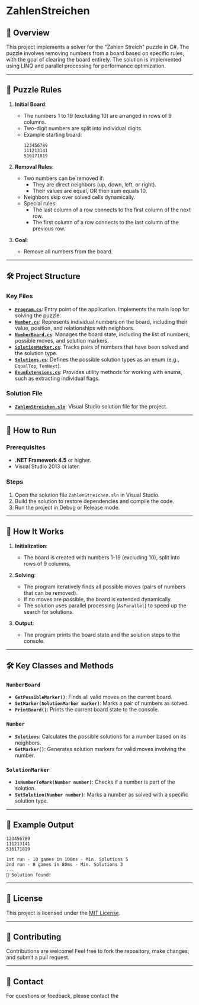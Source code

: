 # ZahlenStreichen

## 📖 Overview

This project implements a solver for the "Zahlen Streich" puzzle in C#. The puzzle involves removing numbers from a board based on specific rules, with the goal of clearing the board entirely. The solution is implemented using LINQ and parallel processing for performance optimization.

---

## 🧩 Puzzle Rules

1. **Initial Board**:
   - The numbers 1 to 19 (excluding 10) are arranged in rows of 9 columns.
   - Two-digit numbers are split into individual digits.
   - Example starting board:
     ```
     123456789
     111213141
     516171819
     ```

2. **Removal Rules**:
   - Two numbers can be removed if:
     - They are direct neighbors (up, down, left, or right).
     - Their values are equal, OR their sum equals 10.
   - Neighbors skip over solved cells dynamically.
   - Special rules:
     - The last column of a row connects to the first column of the next row.
     - The first column of a row connects to the last column of the previous row.

3. **Goal**:
   - Remove all numbers from the board.

---

## 🛠️ Project Structure

### Key Files

- **[`Program.cs`](ZahlenStreichen/Program.cs)**: Entry point of the application. Implements the main loop for solving the puzzle.
- **[`Number.cs`](ZahlenStreichen/Number.cs)**: Represents individual numbers on the board, including their value, position, and relationships with neighbors.
- **[`NumberBoard.cs`](ZahlenStreichen/NumberBoard.cs)**: Manages the board state, including the list of numbers, possible moves, and solution markers.
- **[`SolutionMarker.cs`](ZahlenStreichen/SolutionMarker.cs)**: Tracks pairs of numbers that have been solved and the solution type.
- **[`Solutions.cs`](ZahlenStreichen/Solutions.cs)**: Defines the possible solution types as an enum (e.g., `EqualTop`, `TenNext`).
- **[`EnumExtensions.cs`](ZahlenStreichen/EnumExtensions.cs)**: Provides utility methods for working with enums, such as extracting individual flags.

### Solution File

- **[`ZahlenStreichen.sln`](ZahlenStreichen.sln)**: Visual Studio solution file for the project.

---

## 🚀 How to Run

### Prerequisites

- **.NET Framework 4.5** or higher.
- Visual Studio 2013 or later.

### Steps

1. Open the solution file `ZahlenStreichen.sln` in Visual Studio.
2. Build the solution to restore dependencies and compile the code.
3. Run the project in Debug or Release mode.

---

## 🧩 How It Works

1. **Initialization**:
   - The board is created with numbers 1-19 (excluding 10), split into rows of 9 columns.

2. **Solving**:
   - The program iteratively finds all possible moves (pairs of numbers that can be removed).
   - If no moves are possible, the board is extended dynamically.
   - The solution uses parallel processing (`AsParallel`) to speed up the search for solutions.

3. **Output**:
   - The program prints the board state and the solution steps to the console.

---

## 🛠️ Key Classes and Methods

### `NumberBoard`

- **`GetPossibleMarker()`**: Finds all valid moves on the current board.
- **`SetMarker(SolutionMarker marker)`**: Marks a pair of numbers as solved.
- **`PrintBoard()`**: Prints the current board state to the console.

### `Number`

- **`Solutions`**: Calculates the possible solutions for a number based on its neighbors.
- **`GetMarker()`**: Generates solution markers for valid moves involving the number.

### `SolutionMarker`

- **`IsNumberToMark(Number number)`**: Checks if a number is part of the solution.
- **`SetSolution(Number number)`**: Marks a number as solved with a specific solution type.

---

## 🧪 Example Output

```
123456789
111213141
516171819

1st run - 10 games in 100ms - Min. Solutions 5
2nd run - 8 games in 80ms - Min. Solutions 3
...
🎉 Solution found!
```

---

## 📄 License

This project is licensed under the [MIT License](../LICENSE).

---

## 🤝 Contributing

Contributions are welcome! Feel free to fork the repository, make changes, and submit a pull request.

---

## 📧 Contact

For questions or feedback, please contact the